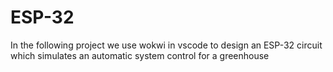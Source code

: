 # ESP-32
In the following project we use wokwi in vscode to design an ESP-32 circuit which simulates an automatic system control for a greenhouse
